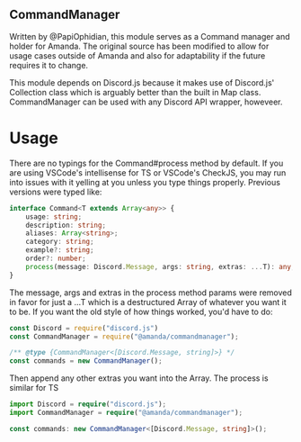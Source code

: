 ## CommandManager
Written by @PapiOphidian, this module serves as a Command manager and holder for Amanda. The original source has been modified to allow for usage cases outside of Amanda and also for adaptability if the future requires it to change.

This module depends on Discord.js because it makes use of Discord.js' Collection class which is arguably better than the built in Map class. CommandManager can be used with any Discord API wrapper, howeveer.

# Usage
There are no typings for the Command#process method by default. If you are using VSCode's intellisense for TS or VSCode's CheckJS, you may run into issues with it yelling at you unless you type things properly. Previous versions were typed like:

```ts
interface Command<T extends Array<any>> {
	usage: string;
	description: string;
	aliases: Array<string>;
	category: string;
	example?: string;
	order?: number;
	process(message: Discord.Message, args: string, extras: ...T): any;
}
```

The message, args and extras in the process method params were removed in favor for just a ...T which is a destructured Array of whatever you want it to be. If you want the old style of how things worked, you'd have to do:

```js
const Discord = require("discord.js")
const CommandManager = require("@amanda/commandmanager");

/** @type {CommandManager<[Discord.Message, string]>} */
const commands = new CommandManager();
```

Then append any other extras you want into the Array. The process is similar for TS

```ts
import Discord = require("discord.js");
import CommandManager = require("@amanda/commandmanager");

const commands: new CommandManager<[Discord.Message, string]>();
```
